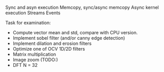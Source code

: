Sync and asyn execution
Memcopy, sync/async memcopy
Async kernel execution
Streams
Events

Task for examination:
- Compute vector mean and std, compare with CPU version.
- Implement sobel filter (and/or canny edge detection)
- Implement dilation and erosion filters
- Optimize one of OCV 1D/2D filters
- Matrix multiplication
- Image zoom (TODO:)
- DFT N = 32
